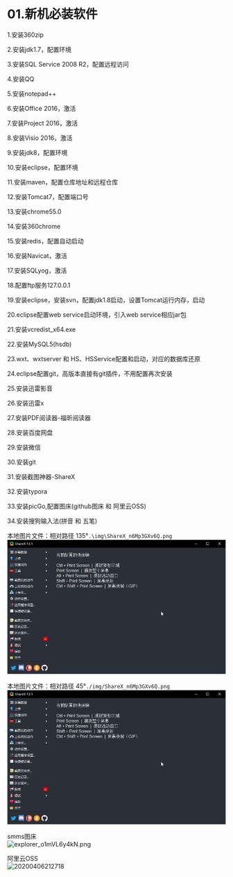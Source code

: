 # 01.新机必装软件

1.安装360zip

2.安装jdk1.7，配置环境

3.安装SQL Service 2008 R2，配置远程访问

4.安装QQ

5.安装notepad++

6.安装Office 2016，激活

7.安装Project 2016，激活

8.安装Visio 2016，激活

9.安装jdk8，配置环境

10.安装eclipse，配置环境

11.安装maven，配置仓库地址和远程仓库

12.安装Tomcat7，配置端口号

13.安装chrome55.0

14.安装360chrome

15.安装redis，配置自动启动

16.安装Navicat，激活

17.安装SQLyog，激活

18.配置ftp服务127.0.0.1

19.安装eclipse，安装svn，配置jdk1.8启动，设置Tomcat运行内存，启动

20.eclipse配置web service启动环境，引入web service相应jar包

21.安装vcredist_x64.exe

22.安装MySQL5(hsdb)

23.wxt、wxtserver 和 HS、HSService配置和启动，对应的数据库还原

24.eclipse配置git，高版本直接有git插件，不用配置再次安装

25.安装迅雷影音

26.安装迅雷x

27.安装PDF阅读器-福昕阅读器

28.安装百度网盘

29.安装微信

30.安装git

31.安装截图神器-ShareX

32.安装typora

33.安装picGo,配置图床(github图床 和 阿里云OSS)

34.安装搜狗输入法(拼音 和 五笔)


本地图片文件：相对路径  135°`.\img\ShareX_n6Mp3GXv6Q.png`  
![ShareX_n6Mp3GXv6Q](.\img\ShareX_n6Mp3GXv6Q.png)

本地图片文件：相对路径  45°`./img/ShareX_n6Mp3GXv6Q.png`  
![ShareX_n6Mp3GXv6Q](./img/ShareX_n6Mp3GXv6Q.png)

smms图床  
![explorer_o1mVL6y4kN.png](https://i.loli.net/2020/04/06/jr5igfmEJRX1sZ4.png)

阿里云OSS  
![20200406212718](https://my-markdown-picgo.oss-cn-shenzhen.aliyuncs.com/img/20200406212718.png)